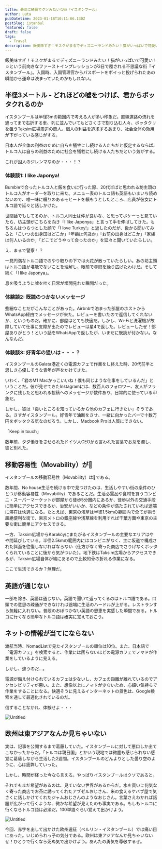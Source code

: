 ```yaml
---
title: 最高に綺麗でクソみたいな街『イスタンブール』
author: uuta
pubDatetime: 2023-01-18T10:11:06.130Z
postSlug: istanbul
featured: false
draft: false
tags:
  - Travel
description: 飯美味すぎ！モスクがまるでディズニーランドみたい！猫がいっぱいで可愛い！
---
```


飯美味すぎ！モスクがまるでディズニーランドみたい！猫がいっぱいで可愛い！☺️という前向きなファーストインプレッションが3日で覆される不思議な街『イスタンブール』。入国時、入国管理官からパスポートをポイっと投げられたあの瞬間から運命は決まっていたのかもしれない。

## 半径3メートル - どれほどの嘘をつけば、君からボッタクれるのか

イスタンブールは半径3mの範囲内で考える人が多い印象だ。直線道路の流れを遮ってまで右折する車、列に並んでいてもどさくさで割り込む人々、ボッタクリを狙うTaksim広場周辺の商人。個人の利益を追求するあまり、社会全体の効用が下がっている感じがする。

日本人が全体の利益のために自らを犠牲にし続ける人たちだと仮定するならば、トルコ人は自らの利益のために社会を犠牲にし続ける人たちだという気がする。

これが囚人のジレンマなのか・・・！？

### 体験談1: I like Japonya!

Bumbleで会ったトルコ人と飯を食いに行った際、20代半ばと思われる坊主頭のトルコ人がオーダーを取りに来た。メニュー表のトルコ語も英語もいまいち読めないので、唯一味に頼りのあるモヒートを頼もうとしたところ、店員が彼女にトルコ語で延々と話しかけた。

世間話でもしてるのか、トルコ人同士は仲が良いな、と思ってボケーっと見ていたら、坊主頭がこちらを向き「I like Japonya」と言って手を伸ばしてきた。もちろんはつらつとした顔で「I love Turkey!」と返したのだが、後から聞いてみると「こいつの出身国はどこか」「年齢は何歳か」「お前の出身はどこか」「家族は何人いるのか」「どこでどうやって会ったのか」を延々と聞いていたらしい。

え、まるで警察！？

一見円満なトルコ語でのやり取りの下では火花が散っていたらしい。あの坊主頭はトルコ語が堪能でないことを理解し、眼前で尋問を繰り広げたわけだ。そして続く「I like Japonya」。

息を吸うように嘘を吐く日常が垣間見れた瞬間だった。

### 体験談2: 既読のつかないメッセージ

些細なことだがこんなことがあった。Airbnbで泊まった部屋のホストからWhatsApp経由でメッセージが来た。レビューを書いたので返信してくれないか、というものだ。確かに、部屋はとても快適だ。しかし、Wi-Fiと洗濯機が故障していて仕事に支障が出たのでレビューは星4で返した。レビューしたぜ！部屋ありがとう！という話をWhatsAppで返したが、いまだに既読が付かない。なんなんだ。

### 体験談3: 好青年の狙いは・・・？

イスタンブールのGalata港近くの電源カフェで作業をし終えた時、20代前半と思しき心優しそうな青年が声をかけてきた。

いわく、「君のM1 Macかっこいいね！僕も同じような仕事をしているんだ」ということだ。彼が見せてきたInstagramには、数百人のフォロワー、友人がフランクに残したと思われる投稿へのメッセージが数件あり、日常的に使っている印象だ。

しかし、彼は「良いところを知っているから他のカフェに行きたい」そうである。さすがイスタンブール。好青年で油断をさせ、一緒に向かったバーで十数万円をボッタクる気なのだろう。しかし、Macbook Proは人質にできない。

「Keep in touch」

数年前、タダ働きをさせられたドイツ人CEOから言われた言葉でお茶を濁し、彼と別れた。

## 移動容易性（Movability）が💩

イスタンブールの移動容易性（Movability）は💩である。

数年間、No house生活を続ける中で見つけたのは、生活しやすい街の条件のひとつが移動容易性（Movability）であることだ。生活必需品や食材を買うコンビニ・スーパーマーケットが部屋から徒歩5分圏内にあるか、徒歩以外の交通手段に簡単にアクセスできるか、治安がいいか、などの条件が満たされていれば途端に滞在は快適になる。たとえば、東京の浅草は半径1.5kmの範囲内で全てが揃う超絶便利な街で、東京メトロの銀座線や浅草線を利用すれば千葉方面や東京の主要な街に簡単にアクセスできる。

一方、Taksim広場からKaraköyにまたがるイスタンブールの主要なエリアはやや間延びしている。半径2.5kmの範囲内にはコンビニがなく、主に坂道で構成された斜面を往復しなければならない（仕方がなく寄った商店でさりげなくボッタくられていることに後から気がついた）。地下鉄はTaksim広場からアクセスできるが、Taksim広場自体が端にあるので比較的骨の折れる作業になる。

ここで生活できるか？無理だ。

## 英語が通じない

一部を除き、英語は通じない。英語で聞いて返ってくるのはトルコ語である。口頭での意思の疎通ができなければ途端に生活のハードルが上がる。レストランすら気軽に入れない。普段のおぼつかない英語の恩恵を実感した瞬間である。トルコに行くなら簡単なトルコ語は確実に覚えておこう。

## ネットの情報が当てにならない

渡航当時、NomadListで見たイスタンブールの順位は10位。また、日本語で「電源カフェ」を検索すると、作業には困らないほどの電源カフェでノマドが作業をしているように見える。

しかし、違うのだ…。

電源が備え付けられているカフェは少ないし、カフェの距離が離れているのでアクセシビリティが悪い。また、想像以上にノマドが少ないため、心細い気持ちで作業をすることになる。快適そうに見えるインターネットの景色は、Google検索を通して最適化されているのだ。

信ずることなかれ、体験せよ・・・

![Untitled](https://s3-us-west-2.amazonaws.com/secure.notion-static.com/e598f996-4f63-4413-b961-f79b36f6fd5f/Untitled.png)

## 欧州は東アジアなんか見ちゃいない

実は、記事を公開するまで葛藤していた。イスタンブールに対して悪口しか出てこなかったからだ。「トルコは親日国」とかいう現地では微塵も感じられない感覚に葛藤しながら生活した2週間。イスタンブールのどんよりとした曇り空のように、心は疲弊していった。

しかし、時間が経った今なら言える。やっぱりイスタンブールはクソであると。

それでもまだ希望があるのは、見ていない世界があるからだ。水を買いに何気なく寄った商店でお茶に誘ってくれたアブゼルおじさん、米の食えるケバブ屋で気さくに話しかけてくれたジャムおじさんのようなおじさん。言葉さえわかれば話題が広がって行くような、微かな希望が見えたのも事実である。もしもトルコに行くならトルコ語は必須だ。100単語ぐらい覚えて出かけよう。

![Untitled](https://s3-us-west-2.amazonaws.com/secure.notion-static.com/32a30a35-4c92-42ea-9395-f7ac8de77607/Untitled.png)

今回、赤字を出して出かけた欧州遠征（ベルリン・イスタンブール）では痛い目にあった。いじめられっ子の気分である。欧州は東アジアなんか見ちゃいないぜ！ひとりで行くなら死ぬ気で出かけよう。あんたの勇気を尊敬するぜ。

